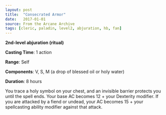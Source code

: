 ```yaml
---
layout: post
title:  "Consecrated Armor"
date:   2017-01-01
source: From the Arcane Archive
tags: [cleric, paladin, level2, abjuration, hb, fan]
---
```


**2nd-level abjuration (ritual)**

**Casting Time**: 1 action

**Range**: Self

**Components**: V, S, M (a drop of blessed oil or holy water)

**Duration**: 8 hours

You trace a holy symbol on your chest, and an invisible barrier protects you until the spell ends. Your base AC becomes 12 + your Dexterity modifier. If you are attacked by a fiend or undead, your AC becomes 15 + your spellcasting ability modifier against that attack.

